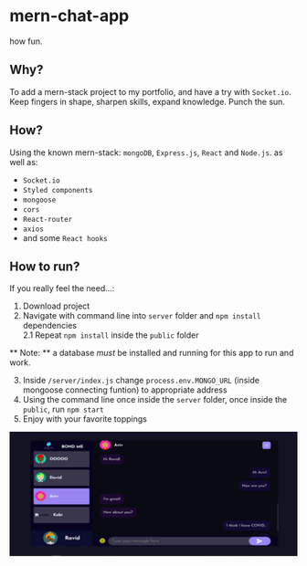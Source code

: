 # mern-chat-app

how fun.

## Why?

To add a mern-stack project to my portfolio, and have a try with `Socket.io`.<br>Keep fingers in shape, sharpen skills, expand knowledge. Punch the sun.

## How?

Using the known mern-stack: `mongoDB`, `Express.js`, `React` and `Node.js`. as well as:

- `Socket.io `
- `Styled components`
- `mongoose`
- `cors`
- `React-router`
- `axios`
- and some `React hooks`

## How to run?

If you really feel the need...:

1. Download project
2. Navigate with command line into `server` folder and `npm install` dependencies<br>
   2.1 Repeat `npm install` inside the `public` folder

** Note: ** a database _must_ be installed and running for this app to run and work.

3.  Inside `/server/index.js` change `process.env.MONGO_URL` (inside mongoose connecting funtion) to appropriate address
4.  Using the command line once inside the `server` folder, once inside the `public`, run `npm start`
5.  Enjoy with your favorite toppings

![A chat example from the app](https://github.com/bondyr135/mern-chat-app/blob/main/phForReadme.png)
